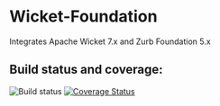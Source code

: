 Wicket-Foundation
=================

Integrates Apache Wicket 7.x and Zurb Foundation 5.x

## Build status and coverage:

![Build status](https://travis-ci.org/iluwatar/wicket-foundation.svg?branch=master)     [![Coverage Status](https://coveralls.io/repos/iluwatar/wicket-foundation/badge.png?branch=master)](https://coveralls.io/r/iluwatar/wicket-foundation?branch=master)
